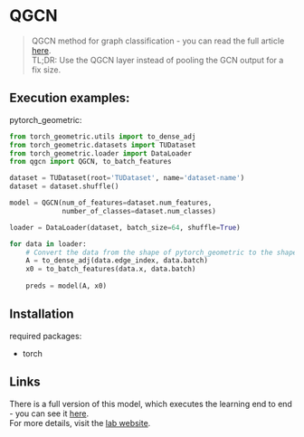 # QGCN
> QGCN method for graph classification - you can read the full article [here](https://arxiv.org/abs/2104.06750).  
> TL;DR: Use the QGCN layer instead of pooling the GCN output for a fix size.  

## Execution examples:

pytorch_geometric:
```python
from torch_geometric.utils import to_dense_adj
from torch_geometric.datasets import TUDataset
from torch_geometric.loader import DataLoader
from qgcn import QGCN, to_batch_features

dataset = TUDataset(root='TUDataset', name='dataset-name')
dataset = dataset.shuffle()

model = QGCN(num_of_features=dataset.num_features,
             number_of_classes=dataset.num_classes)

loader = DataLoader(dataset, batch_size=64, shuffle=True)

for data in loader:
    # Convert the data from the shape of pytorch_geometric to the shape of the model. 
    A = to_dense_adj(data.edge_index, data.batch)
    x0 = to_batch_features(data.x, data.batch)
    
    preds = model(A, x0)
```

## Installation
required packages:
* torch


## Links
There is a full version of this model, which executes the learning end to end - you can see it [here](https://github.com/louzounlab/QGCN).  
For more details, visit the [lab website](https://yolo.math.biu.ac.il/).
